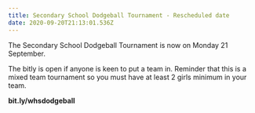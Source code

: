 ```yaml
---
title: Secondary School Dodgeball Tournament - Rescheduled date
date: 2020-09-20T21:13:01.536Z
---
```

The Secondary School Dodgeball Tournament is now on Monday 21 September.

The bitly is open if anyone is keen to put a team in. Reminder that this is a mixed team tournament so you must have at least 2 girls minimum in your team.

**bit.ly/whsdodgeball**